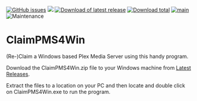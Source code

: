 [![GitHub issues](https://img.shields.io/github/issues/ukdtom/ClaimPMS4Win.svg?style=flat)](https://github.com/ukdtom/ClaimPMS4Win/issues)
[![](https://img.shields.io/github/release/ukdtom/ClaimPMS4Win.svg?style=flat)](https://github.com/ukdtom/ClaimPMS4Win/releases)
[![Download of latest release](https://img.shields.io/github/downloads/ukdtom/ClaimPMS4Win/latest/total.svg?style=flat)](https://github.com/ukdtom/ClaimPMS4Win/releases/latest)
[![Download total](https://img.shields.io/github/downloads/ukdtom/ClaimPMS4Win/total.svg)](https://github.com/ukdtom/ClaimPMS4Win/releases)
[![main](https://img.shields.io/badge/master-stable-green.svg?maxAge=2592000)]()
![Maintenance](https://img.shields.io/badge/Maintained-Yes-green.svg)

# ClaimPMS4Win
(Re-)Claim a Windows based Plex Media Server using this handy program.

Download the ClaimPMS4Win.zip file to your Windows machine from [Latest Releases](https://github.com/ukdtom/ClaimPMS4Win/releases).

Extract the files to a location on your PC and then locate and double click on ClaimPMS4Win.exe to run the program.
